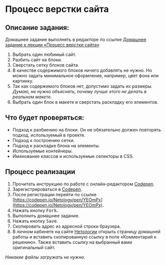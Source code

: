 Процесс верстки сайта
===

## Описание задания:

Домашнее задание выполнять в редакторе по ссылке [Домашнее задание к лекции «Процесс верстки сайта»](https://codepen.io/Netology/pen/YEOmPx)

1. Выбрать один любимый сайт.
2. Разбить сайт на блоки.
3. Сверстать сетку блоков сайта.
4. В качестве содержимого блоков ничего добавлять не нужно. Но можно задать минимальное оформление, например, цвет фона или картинку.
5. Так как содержимого блоков нет, допустимо задать их размеры. *Думаю, не нужно объяснять, почему лучше этого не делать в реальном макете*.
6. Выбрать один блок в макете и сверстать раскладку его элементов.

## Что будет проверяться:

- Подход к разбиению на блоки. Он не обязательно должен повторять подход, используемый в проекте.
- Подход к построению сетки.
- Подход к раскладке блока на элементы.
- Используемые контейнеры.
- Именование классов и используемые селекторы в CSS.

## Процесс реализации

1. Прочитать инструкцию по работе с онлайн-редактором [Codepen](https://github.com/netology-code/guides/tree/master/codepen).
2. Зарегистрироваться в [Codepen](https://codepen.io).
3. После регистрации перейти по ссылке [https://codepen.io/Netology/pen/YEOmPx](https://codepen.io/Netology/pen/YEOmPx).
4. Нажать кнопку <kbd>Fork</kbd>.
5. Выполнить домашнее задание.
6. Нажать кнопку <kbd>Save</kbd>.
7. Скопировать адрес из адресной строки браузера.
8. В личном кабинете на сайте [Нетологии](https://netology.ru/) открыть страницу домашней работы и вставить скопированную ссылку в поле «Комментарий к решению». Также вставить ссылку на выбранный вами оригинальный сайт.

*Никакие файлы загружать не нужно.*
